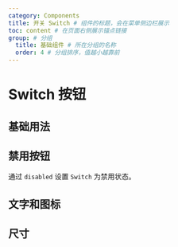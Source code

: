 ```yaml
---
category: Components
title: 开关 Switch # 组件的标题，会在菜单侧边栏展示
toc: content # 在页面右侧展示锚点链接
group: # 分组
  title: 基础组件 # 所在分组的名称
  order: 4 # 分组排序，值越小越靠前
---
```


# Switch 按钮

## 基础用法

<code src="./demo/basic.tsx"></code>

## 禁用按钮

通过 `disabled` 设置 `Switch` 为禁用状态。

<code src="./demo/disabled.tsx"></code>

## 文字和图标

<code src="./demo/child.tsx"></code>

## 尺寸

<code src="./demo/size.tsx"></code>
